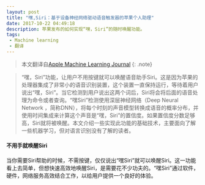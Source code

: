 ```yaml
---
layout: post
title: "嘿,Siri：基于设备神经网络驱动语音触发器的苹果个人助理"
date: 2017-10-22 04:49:18
description: 苹果发布的如何实现“嘿，Siri”的随时唤醒功能。
tags:
 - Machine learning
 - 翻译
---
```

> 本文翻译自[Apple Machine Learning Journal](https://machinelearning.apple.com/2017/10/01/hey-siri.html)
{: .note}

>“嘿，Siri”功能，让用户不用按键就可以唤醒语音助手Siri。这是因为苹果的处理器集成了非常小的语音识别装置，这个装置一直保持运行，等待着用户说出“嘿，Siri”。当它检测到用户说出这两个词后，Siri将会将后面的语音处理为命令或者查询。“嘿Siri”检测使用深层神经网络（Deep Neural Network ，简称DNN），将每个时刻的声音模型转换成语音的概率分布，并使用时间集成来计算这个声音是“嘿，Siri”的置信度。如果置信度分数足够高，Siri就将被唤醒。本文介绍一些实现此功能的基础技术，主要面向了解一些机器学习，但对语言识别没有了解的读者。

#### 不用手就唤醒Siri
当你需要Siri帮助的时候，不需按键，仅仅说出“嘿Siri”就可以唤醒Siri。这一功能看上去简单，但想快速高效地唤醒Siri，是需要花不少功夫的。“嘿Siri”通过软件，硬件，网络服务高效结合工作，以给用户提供一个良好的体验。

